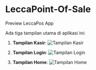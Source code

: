# LeccaPoint-Of-Sale

Preview LeccaPos App

Ada tiga tampilan utama di aplikasi ini:

1. **Tampilan Kasir**:
   ![Tampilan Kasir](./images/tampilan_kasir.png)

2. **Tampilan Login**:
   ![Tampilan Login](./images/tampilan_login.png)

3. **Tampilan Home**:
   ![Tampilan Home](./images/tampilan_home.png)
